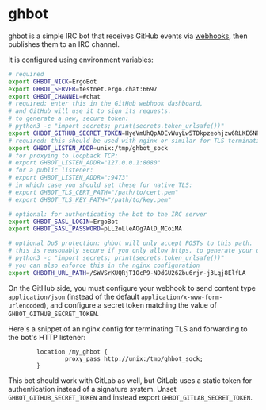 ghbot
=====

ghbot is a simple IRC bot that receives GitHub events via [webhooks](https://docs.github.com/en/developers/webhooks-and-events/webhooks), then publishes them to an IRC channel.

It is configured using environment variables:

```bash
# required
export GHBOT_NICK=ErgoBot
export GHBOT_SERVER=testnet.ergo.chat:6697
export GHBOT_CHANNEL=#chat
# required: enter this in the GitHub webhook dashboard,
# and GitHub will use it to sign its requests.
# to generate a new, secure token:
# python3 -c "import secrets; print(secrets.token_urlsafe())"
export GHBOT_GITHUB_SECRET_TOKEN=HyeVmUhQpADEvWuyLw5TDkpzeohjzw6RLKE6NPveuCk
# required: this should be used with nginx or similar for TLS termination:
export GHBOT_LISTEN_ADDR=unix:/tmp/ghbot_sock
# for proxying to loopback TCP:
# export GHBOT_LISTEN_ADDR="127.0.0.1:8080"
# for a public listener:
# export GHBOT_LISTEN_ADDR=":9473"
# in which case you should set these for native TLS:
# export GHBOT_TLS_CERT_PATH="/path/to/cert.pem"
# export GHBOT_TLS_KEY_PATH="/path/to/key.pem"

# optional: for authenticating the bot to the IRC server
export GHBOT_SASL_LOGIN=ErgoBot
export GHBOT_SASL_PASSWORD=pLL2oLleAOg7AlD_MCoiMA

# optional DoS protection: ghbot will only accept POSTs to this path.
# this is reasonably secure if you only allow https. to generate your own:
# python3 -c "import secrets; print(secrets.token_urlsafe())"
# you can also enforce this in the nginx configuration
export GHBOTH_URL_PATH=/SWVSrKUQRjT1OcP9-NDdGU26Zbu6rjr-j3Lqj8ElfLA
```

On the GitHub side, you must configure your webhook to send content type `application/json` (instead of the default `application/x-www-form-urlencoded`), and configure a secret token matching the value of `GHBOT_GITHUB_SECRET_TOKEN`.

Here's a snippet of an nginx config for terminating TLS and forwarding to the bot's HTTP listener:

```nginx
        location /my_ghbot {
                proxy_pass http://unix:/tmp/ghbot_sock;
        }
```

This bot should work with GitLab as well, but GitLab uses a static token for authentication instead of a signature system. Unset `GHBOT_GITHUB_SECRET_TOKEN` and instead export `GHBOT_GITLAB_SECRET_TOKEN`.
